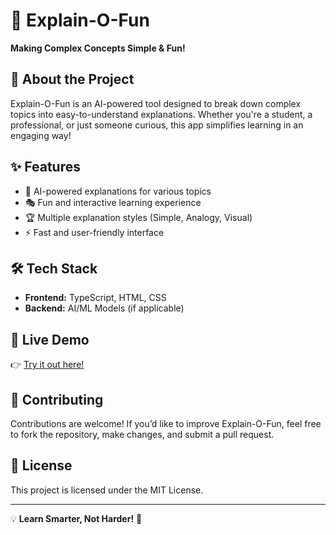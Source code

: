 # 🎉 Explain-O-Fun  
**Making Complex Concepts Simple & Fun!**  

## 🚀 About the Project  
Explain-O-Fun is an AI-powered tool designed to break down complex topics into easy-to-understand explanations. Whether you're a student, a professional, or just someone curious, this app simplifies learning in an engaging way!  

## ✨ Features  
- 📖 AI-powered explanations for various topics  
- 🎭 Fun and interactive learning experience  
- 🏆 Multiple explanation styles (Simple, Analogy, Visual)  
- ⚡ Fast and user-friendly interface  

## 🛠️ Tech Stack  
- **Frontend:** TypeScript, HTML, CSS  
- **Backend:** AI/ML Models (if applicable)  

## 🔗 Live Demo  
👉 [Try it out here!](https://explain-o-fun.lovable.app/)  

## 🤝 Contributing  
Contributions are welcome! If you’d like to improve Explain-O-Fun, feel free to fork the repository, make changes, and submit a pull request.  

## 📜 License  
This project is licensed under the MIT License.  

---

💡 **Learn Smarter, Not Harder!** 🚀  
